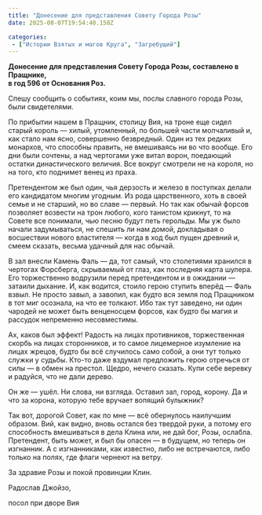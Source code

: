 ```yaml
---
title: "Донесение для представления Совету Города Розы"
date: 2025-08-07T19:54:40.158Z

categories:
 - ["Истории Взятых и магов Круга", "Загребущий"]
---
```


**Донесение для представления Совету Города Розы, составлено в
Пращнике,  
в год 596 от Основания Роз.**

Спешу сообщить о событиях, коим мы, послы славного города Розы, были
свидетелями.

По прибытии нашем в Пращник, столицу Вия, на троне еще сидел старый
король — хилый, утомленный, по большей части молчаливый и, как стало нам
ясно, совершенно безвредный. Один из тех редких монархов, что способны
править, не вмешиваясь ни во что вообще. Его дни были сочтены, а над
чертогами уже витал ворон, поедающий остатки династического величия. Все
вокруг смотрели не на короля, но на того, кто поднимет венец из праха.

Претендентом же был один, чья дерзость и железо в поступках делали его
кандидатом многим угодным. Из рода царственного, хоть в своей семье и не
старший, но во славе — первый. Но так как обычай форсов позволяет
возвести на трон любого, кого танистом крикнут, то на Совете все
понимали, чью песню будут петь герольды. Мы уж было начали задумываться,
не спешить ли нам домой, докладывая о восшествии нового властителя —
когда в ход был пущен древний и, смеем сказать, весьма удачный для нас
обычай.

В зал внесли Камень Фаль — да, тот самый, что столетиями хранился в
чертогах Форсберга, скрываемый от глаз, как последняя карта шулера. Его
торжественно водрузили перед претендентом и в ожидании — затаили
дыхание. И, как водится, стоило герою ступить вперёд — Фаль взвыл. Не
просто завыл, а завопил, как будто вся земля под Пращником в тот миг
осознала, на что ее толкают. Ибо так тут заведено, ни один чародей не
может быть венценосцем форсов, как будто бы магия и рассудок непременно
несовместимы.

Ах, каков был эффект! Радость на лицах противников, торжественная скорбь
на лицах сторонников, и то самое лицемерное изумление на лицах жрецов,
будто бы всё случилось само собой, а они тут только служки у судьбы.
Кто-то даже вздумал предложить герою отречься от силы — в обмен на
престол. Щедро, нечего сказать. Купи себе веревку и радуйся, что не дали
дерево.

Он же — ушёл. Ни слова, ни взгляда. Оставил зал, город, корону. Да и что
за корона, которую тебе вручает вопящий булыжник?

Так вот, дорогой Совет, как по мне — всё обернулось наилучшим образом.
Вий, как видно, вновь остался без твердой руки, а потому его способность
вмешиваться в дела Клина или, не дай бог, Розы, ослабла. Претендент,
быть может, и был бы опасен — в будущем, но теперь он изгнанник. А с
изгнанниками, как известно, либо не встречаются, либо только на полях,
где флаги чернеют на ветру.

За здравие Розы и покой провинции Клин.

Радослав Джойзо,

посол при дворе Вия
